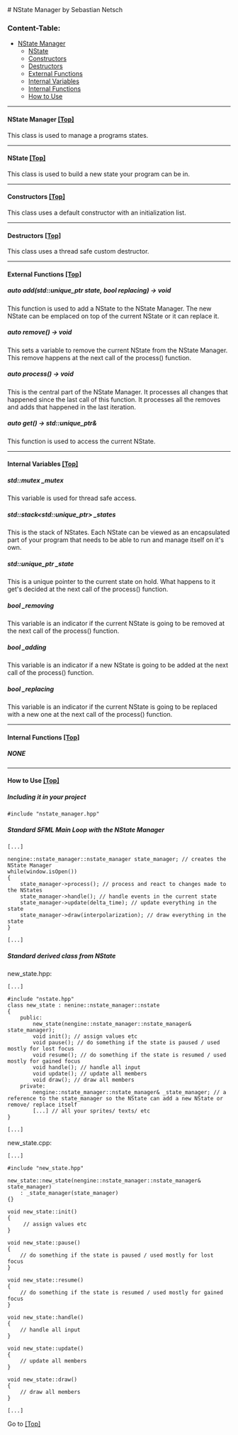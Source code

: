 <a name="top" />
# NState Manager by Sebastian Netsch

### Content-Table:
- [NState Manager](#nstate_manager)
  - [NState](#nstate)
  - [Constructors](#constructors)
  - [Destructors](#destructors)
  - [External Functions](#external_functions)
  - [Internal Variables](#internal_variables)
  - [Internal Functions](#internal_functions)
  - [How to Use](#howto)

---

#### <a name="nstate_manager" /> NState Manager [ [Top] ](#top)
This class is used to manage a programs states.

----

#### <a name="nstate" /> NState [ [Top] ](#top)
This class is used to build a new state your program can be in.

----

#### <a name="constructors" /> Constructors [ [Top] ](#top)
This class uses a default constructor with an initialization list.

---

#### <a name="destructors" /> Destructors [ [Top] ](#top)
This class uses a thread safe custom destructor.

---

#### <a name="external_functions" /> External Functions [ [Top] ](#top)
##### auto add(std::unique_ptr<nstate> state, bool replacing) -> void
This function is used to add a NState to the NState Manager.
The new NState can be emplaced on top of the current NState or it can replace it.

##### auto remove() -> void
This sets a variable to remove the current NState from the NState Manager.
This remove happens at the next call of the process() function.

##### auto process() -> void
This is the central part of the NState Manager. It processes all changes that happened since the last call of this function.
It processes all the removes and adds that happened in the last iteration.

##### auto get() -> std::unique_ptr<nstate>&
This function is used to access the current NState.

---

#### <a name="internal_variables" /> Internal Variables [ [Top] ](#top)
##### std::mutex _mutex
This variable is used for thread safe access.

##### std::stack<std::unique_ptr<nstate>> _states
This is the stack of NStates. Each NState can be viewed as an encapsulated part of your program that needs to be able to run and manage itself on it's own.

##### std::unique_ptr<nstate> _state
This is a unique pointer to the current state on hold.
What happens to it get's decided at the next call of the process() function.

##### bool _removing
This variable is an indicator if the current NState is going to be removed at the next call of the process() function.

##### bool _adding
This variable is an indicator if a new NState is going to be added at the next call of the process() function.

##### bool _replacing
This variable is an indicator if the current NState is going to be replaced with a new one at the next call of the process() function.

---

#### <a name="internal_functions" /> Internal Functions [ [Top] ](#top)
##### NONE

---

#### <a name="howto" /> How to Use [ [Top] ](#top)
##### Including it in your project
```
#include "nstate_manager.hpp"
```

##### Standard SFML Main Loop with the NState Manager
```
[...]

nengine::nstate_manager::nstate_manager state_manager; // creates the NState Manager
while(window.isOpen())
{
	state_manager->process(); // process and react to changes made to the NStates
	state_manager->handle(); // handle events in the current state
	state_manager->update(delta_time); // update everything in the state
	state_manager->draw(interpolarization); // draw everything in the state
}

[...]
```

##### Standard derived class from NState
new_state.hpp:
```
[...]

#include "nstate.hpp"
class new_state : nenine::nstate_manager::nstate
{
	public:
		new_state(nengine::nstate_manager::nstate_manager& state_manager);
		void init(); // assign values etc
		void pause(); // do something if the state is paused / used mostly for lost focus
		void resume(); // do something if the state is resumed / used mostly for gained focus
		void handle(); // handle all input
		void update(); // update all members
		void draw(); // draw all members
	private:
		nengine::nstate_manager::nstate_manager& _state_manager; // a reference to the state_manager so the NState can add a new NState or remove/ replace itself
		[...] // all your sprites/ texts/ etc
}

[...]
```

new_state.cpp:
```
[...]

#include "new_state.hpp"

new_state::new_state(nengine::nstate_manager::nstate_manager& state_manager)
	: _state_manager(state_manager)
{}

void new_state::init()
{
	 // assign values etc
}

void new_state::pause()
{
	// do something if the state is paused / used mostly for lost focus
}

void new_state::resume()
{
	// do something if the state is resumed / used mostly for gained focus
}

void new_state::handle()
{
	// handle all input
}

void new_state::update()
{
	// update all members
}

void new_state::draw()
{
	// draw all members
}

[...]
```

Go to [ [Top] ](#top)
